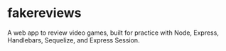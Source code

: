 # fakereviews
A web app to review video games, built for practice with Node, Express, Handlebars, Sequelize, and Express Session.
